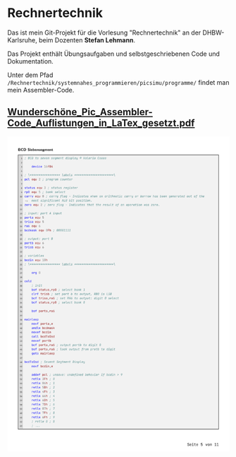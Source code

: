 # Rechnertechnik

Das ist mein Git-Projekt für die Vorlesung "Rechnertechnik" an der DHBW-Karlsruhe, beim Dozenten **Stefan Lehmann**.

Das Projekt enthält Übungsaufgaben und selbstgeschriebenen Code und Dokumentation.

Unter dem Pfad ```/Rechnertechnik/systemnahes_programmieren/picsimu/programme/``` findet man mein Assembler-Code.


## [Wunderschöne_Pic_Assembler-Code_Auflistungen_in_LaTex_gesetzt.pdf](Wundersch%C3%B6ne_Pic_Assembler-Code_Auflistungen_in_LaTex_gesetzt.pdf)

![assembler_listing.png](images%2Fassembler_listing.png)

